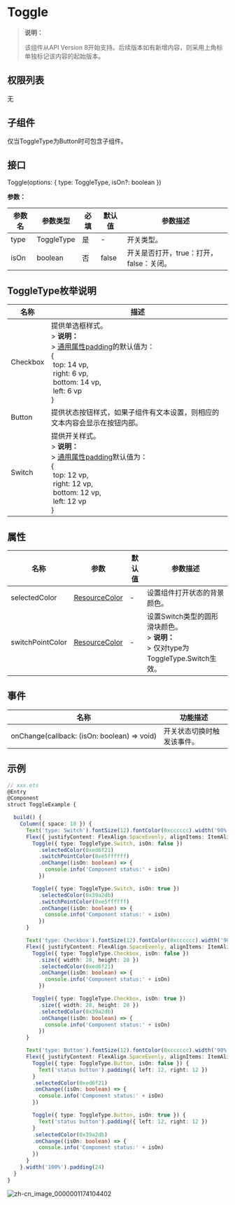 # Toggle

>  **说明：**
>
>  该组件从API Version 8开始支持。后续版本如有新增内容，则采用上角标单独标记该内容的起始版本。


## 权限列表

无


## 子组件

仅当ToggleType为Button时可包含子组件。


## 接口

Toggle(options: { type: ToggleType, isOn?: boolean })

**参数：**

| 参数名  | 参数类型       | 必填   | 默认值   | 参数描述                     |
| ---- | ---------- | ---- | ----- | ------------------------ |
| type | ToggleType | 是    | -     | 开关类型。                    |
| isOn | boolean    | 否    | false | 开关是否打开，true：打开，false：关闭。 |

## ToggleType枚举说明

| 名称       | 描述                                       |
| -------- | ---------------------------------------- |
| Checkbox | 提供单选框样式。<br>>&nbsp;**说明：**<br/>>&nbsp;[通用属性padding](ts-universal-attributes-size.md)的默认值为：<br>{<br>&nbsp;top: 14 vp,<br>&nbsp;right: 6 vp,<br>&nbsp;bottom: 14 vp,<br>&nbsp;left: 6 vp<br> } |
| Button   | 提供状态按钮样式，如果子组件有文本设置，则相应的文本内容会显示在按钮内部。       |
| Switch   | 提供开关样式。<br>>&nbsp;**说明：**<br/>>&nbsp;[通用属性padding](ts-universal-attributes-size.md)默认值为：<br>{<br/>&nbsp;top: 12 vp,<br/>&nbsp;right: 12 vp,<br/>&nbsp;bottom: 12 vp,<br/>&nbsp;left: 12 vp<br/> } |

## 属性

| 名称               | 参数    | 默认值  | 参数描述                                     |
| ---------------- | ----- | ---- | ---------------------------------------- |
| selectedColor    | [ResourceColor](ts-types.md#resourcecolor8) | -    | 设置组件打开状态的背景颜色。                           |
| switchPointColor | [ResourceColor](ts-types.md#resourcecolor8) | -    | 设置Switch类型的圆形滑块颜色。<br/>>&nbsp;**说明：**<br/>>&nbsp;仅对type为ToggleType.Switch生效。 |


## 事件

| 名称                                       | 功能描述          |
| ---------------------------------------- | ------------- |
| onChange(callback:&nbsp;(isOn:&nbsp;boolean)&nbsp;=&gt;&nbsp;void) | 开关状态切换时触发该事件。 |


## 示例

```ts
// xxx.ets
@Entry
@Component
struct ToggleExample {

  build() {
    Column({ space: 10 }) {
      Text('type: Switch').fontSize(12).fontColor(0xcccccc).width('90%')
      Flex({ justifyContent: FlexAlign.SpaceEvenly, alignItems: ItemAlign.Center }) {
        Toggle({ type: ToggleType.Switch, isOn: false })
          .selectedColor(0xed6f21)
          .switchPointColor(0xe5ffffff)
          .onChange((isOn: boolean) => {
            console.info('Component status:' + isOn)
          })

        Toggle({ type: ToggleType.Switch, isOn: true })
          .selectedColor(0x39a2db)
          .switchPointColor(0xe5ffffff)
          .onChange((isOn: boolean) => {
            console.info('Component status:' + isOn)
          })
      }

      Text('type: Checkbox').fontSize(12).fontColor(0xcccccc).width('90%')
      Flex({ justifyContent: FlexAlign.SpaceEvenly, alignItems: ItemAlign.Center }) {
        Toggle({ type: ToggleType.Checkbox, isOn: false })
          .size({ width: 28, height: 28 })
          .selectedColor(0xed6f21)
          .onChange((isOn: boolean) => {
            console.info('Component status:' + isOn)
          })

        Toggle({ type: ToggleType.Checkbox, isOn: true })
          .size({ width: 28, height: 28 })
          .selectedColor(0x39a2db)
          .onChange((isOn: boolean) => {
            console.info('Component status:' + isOn)
          })
      }

      Text('type: Button').fontSize(12).fontColor(0xcccccc).width('90%')
      Flex({ justifyContent: FlexAlign.SpaceEvenly, alignItems: ItemAlign.Center }) {
        Toggle({ type: ToggleType.Button, isOn: false }) {
          Text('status button').padding({ left: 12, right: 12 })
        }
        .selectedColor(0xed6f21)
        .onChange((isOn: boolean) => {
          console.info('Component status:' + isOn)
        })

        Toggle({ type: ToggleType.Button, isOn: true }) {
          Text('status button').padding({ left: 12, right: 12 })
        }
        .selectedColor(0x39a2db)
        .onChange((isOn: boolean) => {
          console.info('Component status:' + isOn)
        })
      }
    }.width('100%').padding(24)
  }
}
```

![zh-cn_image_0000001174104402](figures/zh-cn_image_0000001174104402.gif)
